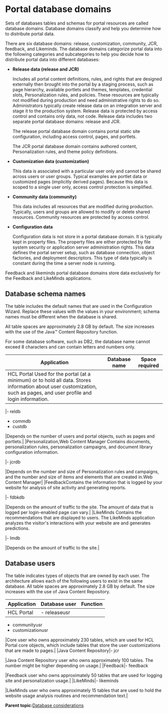 # Portal database domains

Sets of databases tables and schemas for portal resources are called database domains. Database domains classify and help you determine how to distribute portal data.

There are six database domains: release, customization, community, JCR, feedback, and Likeminds. The database domains categorize portal data into the following categories and subcategories to help you decide how to distribute portal data into different databases:

-   **Release data \(release and JCR\)**

    Includes all portal content definitions, rules, and rights that are designed externally then brought into the portal by a staging process, such as page hierarchy, available portlets and themes, templates, credential slots, Personalization rules, and policies. These resources are typically not modified during production and need administrative rights to do so. Administrators typically create release data on an integration server and stage it to the production system. Release data is protected by access control and contains only data, not code. Release data includes two separate portal database domains: release and JCR.

    The release portal database domain contains portal static site configuration, including access control, pages, and portlets.

    The JCR portal database domain contains authored content, Personalization rules, and theme policy definitions.

-   **Customization data \(customization\)**

    This data is associated with a particular user only and cannot be shared across users or user groups. Typical examples are portlet data or customized pages \(implicitly derived pages\). Because this data is scoped to a single user only, access control protection is simplified.

-   **Community data \(community\)**

    This data includes all resources that are modified during production. Typically, users and groups are allowed to modify or delete shared resources. Community resources are protected by access control.

-   **Configuration data**

    Configuration data is not store in a portal database domain. It is typically kept in property files. The property files are either protected by file system security or application server administration rights. This data defines the portal server setup, such as database connection, object factories, and deployment descriptors. This type of data typically is constant during the time a server node is running.


Feedback and likeminds portal database domains store data exclusively for the Feedback and LikeMinds applications.

## Database schema names

The table includes the default names that are used in the Configuration Wizard. Replace these values with the values in your environment; schema names must be different when the database is shared.

All table spaces are approximately 2.8 GB by default. The size increases with the use of the Java™ Content Repository function.

For some database software, such as DB2, the database name cannot exceed 8 characters and can contain letters and numbers only.

|Application|Database name|Space required|
|-----------|-------------|--------------|
|HCL Portal Used for the portal \(at a minimum\) or to hold all data. Stores information about user customization, such as pages, and user profile and login information.

|-   reldb
-   commdb
-   custdb

|Depends on the number of users and portal objects, such as pages and portlets.|
|Personalization,Web Content Manager Contains documents, personalization rules, personalization campaigns, and document library configuration information.

|-   jcrdb

|Depends on the number and size of Personalization rules and campaigns, and the number and size of items and elements that are created in.Web Content Manager|
|FeedbackContains the information that is logged by your website for analysis of site activity and generating reports.

|-   fdbkdb

|Depends on the amount of traffic to the site. The amount of data that is logged per login-enabled page can vary.|
|LikeMinds Contains the recommendations that are displayed to users. The LikeMinds application analyzes the visitor's interactions with your website are and generates predictions.

|-   lmdb

|Depends on the amount of traffic to the site.|

## Database users

The table indicates types of objects that are owned by each user. The architecture allows each of the following users to exist in the same database. All table spaces are approximately 2.8 GB by default. The size increases with the use of Java Content Repository.

|Application|Database user|Function|
|-----------|-------------|--------|
|HCL Portal|-   releaseusr
-   communityusr
-   customizationusr

|Core user who owns approximately 230 tables, which are used for HCL Portal core objects, which include tables that store the user customizations that are made to pages.|
|Java Content Repository|-   jcr

|Java Content Repository user who owns approximately 100 tables. The number might be higher depending on usage.|
|Feedback|-   feedback

|Feedback user who owns approximately 50 tables that are used for logging site and personalization usage.|
|LikeMinds|-   likeminds

|LikeMinds user who owns approximately 15 tables that are used to hold the website usage analysis routines and recommendation text.|

**Parent topic:**[Database considerations](../plan/db_considerations.md)

